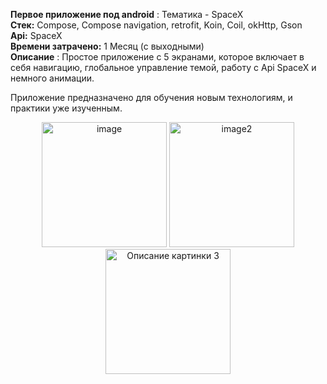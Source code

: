 **Первое приложение под android** : Тематика - SpaceX  
**Стек:** Compose, Compose navigation, retrofit, Koin, Coil, okHttp, Gson  
**Api:** SpaceX  
**Времени затрачено:**  1 Месяц (с выходными)  
**Описание** : Простое приложение с 5 экранами,  которое включает в себя навигацию, глобальное управление темой, работу с Api SpaceX и немного анимации. 

Приложение предназначено для обучения новым технологиям, и практики уже изученным.
<p align="center">
  <img src="[url_картинки1](https://github.com/user-attachments/assets/5f0952e9-09d3-4b41-9f93-7715203b4060)" alt="image" width="200"/>
  <img src="[url_картинки2](https://github.com/user-attachments/assets/f1c93cd0-cd91-4d27-8a6c-1495b8f15af3)" alt="image2" width="200"/>
  <img src="[url_картинки3](https://github.com/user-attachments/assets/6b0ae2c0-dccb-4756-bbac-1a1d9f748738)" alt="Описание картинки 3" width="200"/>
</p>
